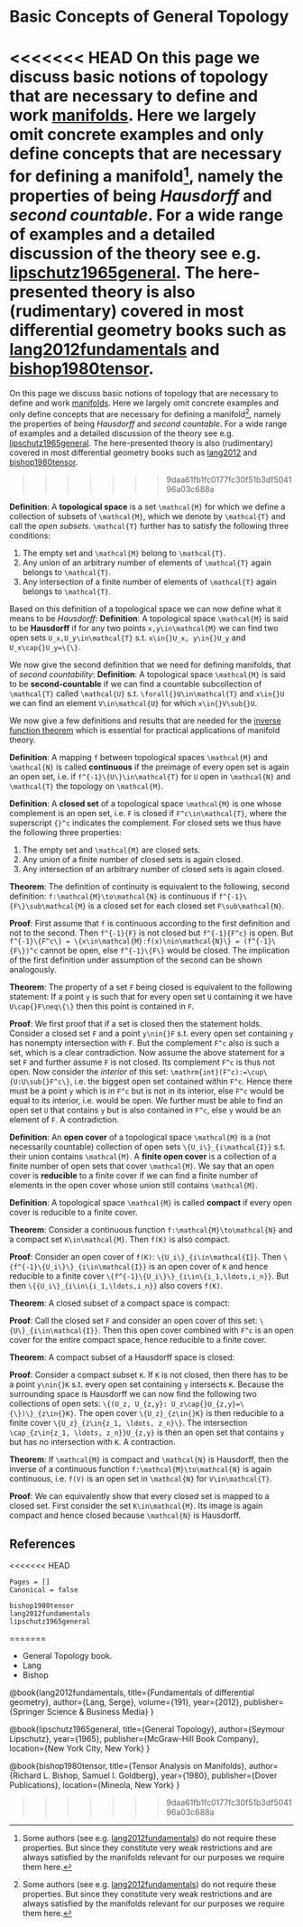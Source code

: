 # Basic Concepts of General Topology

<<<<<<< HEAD
On this page we discuss basic notions of topology that are necessary to define and work [manifolds](manifolds.md). Here we largely omit concrete examples and only define concepts that are necessary for defining a manifold[^1], namely the properties of being *Hausdorff* and *second countable*. For a wide range of examples and a detailed discussion of the theory see e.g. [lipschutz1965general](@cite). The here-presented theory is also (rudimentary) covered in most differential geometry books such as [lang2012fundamentals](@cite) and [bishop1980tensor](@cite). 
=======
On this page we discuss basic notions of topology that are necessary to define and work [manifolds](manifolds.md). Here we largely omit concrete examples and only define concepts that are necessary for defining a manifold[^1], namely the properties of being *Hausdorff* and *second countable*. For a wide range of examples and a detailed discussion of the theory see e.g. [lipschutz1965general](@cite). The here-presented theory is also (rudimentary) covered in most differential geometry books such as [lang2012](@cite) and [bishop1980tensor](@cite). 
>>>>>>> 9daa61fb1fc0177fc30f51b3df504196a03c688a

[^1]: Some authors (see e.g. [lang2012fundamentals](@cite)) do not require these properties. But since they constitute very weak restrictions and are always satisfied by the manifolds relevant for our purposes we require them here. 

__Definition__: A **topological space** is a set ``\mathcal{M}`` for which we define a collection of subsets of ``\mathcal{M}``, which we denote by ``\mathcal{T}`` and call the *open subsets*. ``\mathcal{T}`` further has to satisfy the following three conditions:
1. The empty set and ``\mathcal{M}`` belong to ``\mathcal{T}``.
2. Any union of an arbitrary number of elements of ``\mathcal{T}`` again belongs to ``\mathcal{T}``.
3. Any intersection of a finite number of elements of ``\mathcal{T}`` again belongs to ``\mathcal{T}``.

Based on this definition of a topological space we can now define what it means to be *Hausdorff*: 
__Definition__: A topological space ``\mathcal{M}`` is said to be **Hausdorff** if for any two points ``x,y\in\mathcal{M}`` we can find two open sets ``U_x,U_y\in\mathcal{T}`` s.t. ``x\in{}U_x, y\in{}U_y`` and ``U_x\cap{}U_y=\{\}``.

We now give the second definition that we need for defining manifolds, that of *second countability*:
__Definition__: A topological space ``\mathcal{M}`` is said to be **second-countable** if we can find a countable subcollection of ``\mathcal{T}`` called ``\mathcal{U}`` s.t. ``\forall{}U\in\mathcal{T}`` and ``x\in{}U`` we can find an element ``V\in\mathcal{U}`` for which ``x\in{}V\sub{}U``.

We now give a few definitions and results that are needed for the [inverse function theorem](inverse_function_theorem.md) which is essential for practical applications of manifold theory.

__Definition__: A mapping ``f`` between topological spaces ``\mathcal{M}`` and ``\mathcal{N}`` is called **continuous** if the preimage of every open set is again an open set, i.e. if ``f^{-1}\{U\}\in\mathcal{T}`` for ``U`` open in ``\mathcal{N}`` and ``\mathcal{T}`` the topology on ``\mathcal{M}``.

__Definition__: A **closed set** of a topological space ``\mathcal{M}`` is one whose complement is an open set, i.e. ``F`` is closed if ``F^c\in\mathcal{T}``, where the superscript ``{}^c`` indicates the complement. For closed sets we thus have the following three properties: 
1. The empty set and ``\mathcal{M}`` are closed sets.
2. Any union of a finite number of closed sets is again closed.
3. Any intersection of an arbitrary number of closed sets is again closed.

__Theorem__: The definition of continuity is equivalent to the following, second definition: ``f:\mathcal{M}\to\mathcal{N}`` is continuous if ``f^{-1}\{F\}\sub\mathcal{M}`` is a closed set for each closed set ``F\sub\mathcal{N}``.

__Proof__: First assume that ``f`` is continuous according to the first definition and not to the second. Then ``f^{-1}{F}`` is not closed but ``f^{-1}{F^c}`` is open. But ``f^{-1}\{F^c\} = \{x\in\mathcal{M}:f(x)\nin\mathcal{N}\} = (f^{-1}\{F\})^c`` cannot be open, else ``f^{-1}\{F\}`` would be closed. The implication of the first definition under assumption of the second can be shown analogously. 

__Theorem__: The property of a set ``F`` being closed is equivalent to the following statement: If a point ``y`` is such that for every open set ``U`` containing it we have ``U\cap{}F\neq\{\}`` then this point is contained in ``F``.

__Proof__: We first proof that if a set is closed then the statement holds. Consider a closed set ``F`` and a point ``y\nin{}F`` s.t. every open set containing ``y`` has nonempty intersection with ``F``. But the complement ``F^c`` also is such a set, which is a clear contradiction. Now assume the above statement for a set ``F`` and further assume ``F`` is not closed. Its complement ``F^c`` is thus not open. Now consider the *interior* of this set: ``\mathrm{int}(F^c):=\cup\{U:U\sub{}F^c\}``, i.e. the biggest open set contained within ``F^c``. Hence there must be a point ``y`` which is in ``F^c`` but is not in its interior, else ``F^c`` would be equal to its interior, i.e. would be open. We further must be able to find an open set ``U`` that contains ``y`` but is also contained in ``F^c``, else ``y`` would be an element of ``F``. A contradiction. 

__Definition__: An **open cover** of a topological space ``\mathcal{M}`` is a (not necessarily countable) collection of open sets ``\{U_i\}_{i\mathcal{I}}`` s.t. their union contains ``\mathcal{M}``. A **finite open cover** is a collection of a finite number of open sets that cover ``\mathcal{M}``. We say that an open cover is **reducible** to a finite cover if we can find a finite number of elements in the open cover whose union still contains ``\mathcal{M}``.

__Definition__: A topological space ``\mathcal{M}`` is called **compact** if every open cover is reducible to a finite cover.

__Theorem__: Consider a continuous function ``f:\mathcal{M}\to\mathcal{N}`` and a compact set ``K\in\mathcal{M}``. Then ``f(K)`` is also compact. 

__Proof__: Consider an open cover of ``f(K)``: ``\{U_i\}_{i\in\mathcal{I}}``. Then ``\{f^{-1}\{U_i\}\}_{i\in\mathcal{I}}`` is an open cover of ``K`` and hence reducible to a finite cover ``\{f^{-1}\{U_i\}\}_{i\in\{i_1,\ldots,i_n}}``. But then ``\{{U_i\}_{i\in\{i_1,\ldots,i_n}}`` also covers ``f(K)``.

__Theorem__: A closed subset of a compact space is compact:

__Proof__: Call the closed set ``F`` and consider an open cover of this set: ``\{U\}_{i\in\mathcal{I}}``. Then this open cover combined with ``F^c`` is an open cover for the entire compact space, hence reducible to a finite cover.

__Theorem__: A compact subset of a Hausdorff space is closed: 

__Proof__: Consider a compact subset ``K``. If ``K`` is not closed, then there has to be a point ``y\nin{}K`` s.t. every open set containing ``y`` intersects ``K``. Because the surrounding space is Hausdorff we can now find the following two collections of open sets: ``\{(U_z, U_{z,y}: U_z\cap{}U_{z,y}=\{\})\}_{z\in{}K}``. The open cover ``\{U_z}_{z\in{}K}`` is then reducible to a finite cover ``\{U_z}_{z\in{z_1, \ldots, z_n}\}``. The intersection ``\cap_{z\in{z_1, \ldots, z_n}}U_{z,y}`` is then an open set that contains ``y`` but has no intersection with ``K``. A contraction. 

__Theorem__: If ``\mathcal{M}`` is compact and ``\mathcal{N}`` is Hausdorff, then the inverse of a continuous function ``f:\mathcal{M}\to\mathcal{N}`` is again continuous, i.e. ``f(V)`` is an open set in ``\mathcal{N}`` for ``V\in\mathcal{T}``.

__Proof__: We can equivalently show that every closed set is mapped to a closed set. First consider the set ``K\in\mathcal{M}``. Its image is again compact and hence closed because ``\mathcal{N}`` is Hausdorff. 

## References 
<<<<<<< HEAD

```@bibliography
Pages = []
Canonical = false 

bishop1980tensor
lang2012fundamentals
lipschutz1965general
```
=======
- General Topology book. 
- Lang
- Bishop

@book{lang2012fundamentals,
  title={Fundamentals of differential geometry},
  author={Lang, Serge},
  volume={191},
  year={2012},
  publisher={Springer Science \& Business Media}
}

@book{lipschutz1965general,
    title={General Topology},
    author={Seymour Lipschutz},
    year={1965},
    publisher={McGraw-Hill Book Company},
    location={New York City, New York}
}

@book{bishop1980tensor,
    title={Tensor Analysis on Manifolds},
    author={Richard L. Bishop, Samuel I. Goldberg},
    year={1980},
    publisher={Dover Publications},
    location={Mineola, New York}
}
>>>>>>> 9daa61fb1fc0177fc30f51b3df504196a03c688a
